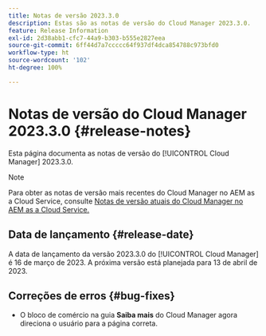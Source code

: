 ```yaml
---
title: Notas de versão 2023.3.0
description: Estas são as notas de versão do Cloud Manager 2023.3.0.
feature: Release Information
exl-id: 2d38abb1-cfc7-44a9-b303-b555e2827eea
source-git-commit: 6ff44d7a7ccccc64f937df4dca854788c973bfd0
workflow-type: ht
source-wordcount: '102'
ht-degree: 100%

---
```



# Notas de versão do Cloud Manager 2023.3.0 {#release-notes}

Esta página documenta as notas de versão do [!UICONTROL Cloud Manager] 2023.3.0.

>[!NOTE]
>
>Para obter as notas de versão mais recentes do Cloud Manager no AEM as a Cloud Service, consulte [Notas de versão atuais do Cloud Manager no AEM as a Cloud Service.](https://experienceleague.adobe.com/docs/experience-manager-cloud-service/content/implementing/using-cloud-manager/release-notes-cloud-manager/release-notes-cm-current.html?lang=pt-BR)

## Data de lançamento {#release-date}

A data de lançamento da versão 2023.3.0 do [!UICONTROL Cloud Manager] é 16 de março de 2023. A próxima versão está planejada para 13 de abril de 2023.

## Correções de erros {#bug-fixes}

* O bloco de comércio na guia **Saiba mais** do Cloud Manager agora direciona o usuário para a página correta.
